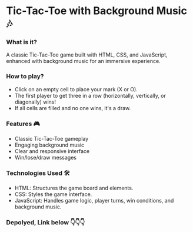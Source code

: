 # Tic-Tac-Toe with Background Music 🎶

### What is it? 

A classic Tic-Tac-Toe game built with HTML, CSS, and JavaScript, enhanced with background music for an immersive experience. 

### How to play?

* Click on an empty cell to place your mark (X or O).
* The first player to get three in a row (horizontally, vertically, or diagonally) wins!
* If all cells are filled and no one wins, it's a draw. 

### Features 🎮

* Classic Tic-Tac-Toe gameplay
* Engaging background music
* Clear and responsive interface 
* Win/lose/draw messages

### Technologies Used 🛠️

* HTML: Structures the game board and elements.
* CSS: Styles the game interface.
* JavaScript: Handles game logic, player turns, win conditions, and background music. 

### Depolyed, Link below 👇👇👇


